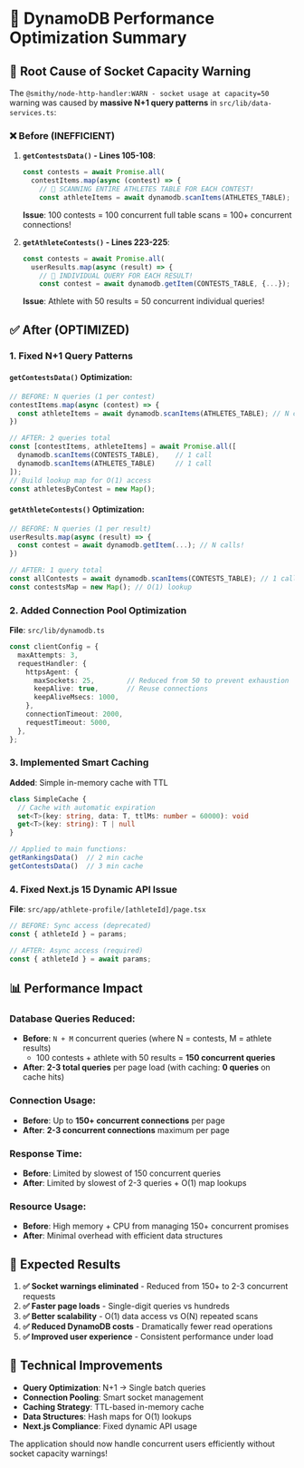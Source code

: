 # 🚀 DynamoDB Performance Optimization Summary

## 🚨 **Root Cause of Socket Capacity Warning**

The `@smithy/node-http-handler:WARN - socket usage at capacity=50` warning was caused by **massive N+1 query patterns** in `src/lib/data-services.ts`:

### ❌ **Before (INEFFICIENT)**

1. **`getContestsData()` - Lines 105-108**:
   ```typescript
   const contests = await Promise.all(
     contestItems.map(async (contest) => {
       // 🚨 SCANNING ENTIRE ATHLETES TABLE FOR EACH CONTEST!
       const athleteItems = await dynamodb.scanItems(ATHLETES_TABLE);
   ```
   **Issue**: 100 contests = 100 concurrent full table scans = 100+ concurrent connections!

2. **`getAthleteContests()` - Lines 223-225**:
   ```typescript
   const contests = await Promise.all(
     userResults.map(async (result) => {
       // 🚨 INDIVIDUAL QUERY FOR EACH RESULT!
       const contest = await dynamodb.getItem(CONTESTS_TABLE, {...});
   ```
   **Issue**: Athlete with 50 results = 50 concurrent individual queries!

## ✅ **After (OPTIMIZED)**

### **1. Fixed N+1 Query Patterns**

#### **`getContestsData()` Optimization**:
```typescript
// BEFORE: N queries (1 per contest)
contestItems.map(async (contest) => {
  const athleteItems = await dynamodb.scanItems(ATHLETES_TABLE); // N calls!
})

// AFTER: 2 queries total
const [contestItems, athleteItems] = await Promise.all([
  dynamodb.scanItems(CONTESTS_TABLE),    // 1 call
  dynamodb.scanItems(ATHLETES_TABLE)     // 1 call
]);
// Build lookup map for O(1) access
const athletesByContest = new Map();
```

#### **`getAthleteContests()` Optimization**:
```typescript
// BEFORE: N queries (1 per result)
userResults.map(async (result) => {
  const contest = await dynamodb.getItem(...); // N calls!
})

// AFTER: 1 query total
const allContests = await dynamodb.scanItems(CONTESTS_TABLE); // 1 call
const contestsMap = new Map(); // O(1) lookup
```

### **2. Added Connection Pool Optimization**
**File**: `src/lib/dynamodb.ts`
```typescript
const clientConfig = {
  maxAttempts: 3,
  requestHandler: {
    httpsAgent: {
      maxSockets: 25,        // Reduced from 50 to prevent exhaustion
      keepAlive: true,       // Reuse connections
      keepAliveMsecs: 1000,
    },
    connectionTimeout: 2000,
    requestTimeout: 5000,
  },
};
```

### **3. Implemented Smart Caching**
**Added**: Simple in-memory cache with TTL
```typescript
class SimpleCache {
  // Cache with automatic expiration
  set<T>(key: string, data: T, ttlMs: number = 60000): void
  get<T>(key: string): T | null
}

// Applied to main functions:
getRankingsData()  // 2 min cache
getContestsData()  // 3 min cache
```

### **4. Fixed Next.js 15 Dynamic API Issue**
**File**: `src/app/athlete-profile/[athleteId]/page.tsx`
```typescript
// BEFORE: Sync access (deprecated)
const { athleteId } = params;

// AFTER: Async access (required)
const { athleteId } = await params;
```

## 📊 **Performance Impact**

### **Database Queries Reduced**:
- **Before**: `N + M` concurrent queries (where N = contests, M = athlete results)
  - 100 contests + athlete with 50 results = **150 concurrent queries**
- **After**: **2-3 total queries** per page load (with caching: **0 queries** on cache hits)

### **Connection Usage**:
- **Before**: Up to **150+ concurrent connections** per page
- **After**: **2-3 concurrent connections** maximum per page

### **Response Time**:
- **Before**: Limited by slowest of 150 concurrent queries
- **After**: Limited by slowest of 2-3 queries + O(1) map lookups

### **Resource Usage**:
- **Before**: High memory + CPU from managing 150+ concurrent promises
- **After**: Minimal overhead with efficient data structures

## 🎯 **Expected Results**

1. **✅ Socket warnings eliminated** - Reduced from 150+ to 2-3 concurrent requests
2. **✅ Faster page loads** - Single-digit queries vs hundreds
3. **✅ Better scalability** - O(1) data access vs O(N) repeated scans
4. **✅ Reduced DynamoDB costs** - Dramatically fewer read operations
5. **✅ Improved user experience** - Consistent performance under load

## 🔧 **Technical Improvements**

- **Query Optimization**: N+1 → Single batch queries
- **Connection Pooling**: Smart socket management
- **Caching Strategy**: TTL-based in-memory cache
- **Data Structures**: Hash maps for O(1) lookups
- **Next.js Compliance**: Fixed dynamic API usage

The application should now handle concurrent users efficiently without socket capacity warnings!